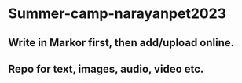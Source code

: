 # Summer-camp-narayanpet2023

## Write in Markor first, then add/upload online. 

## Repo for text, images, audio, video etc. 

